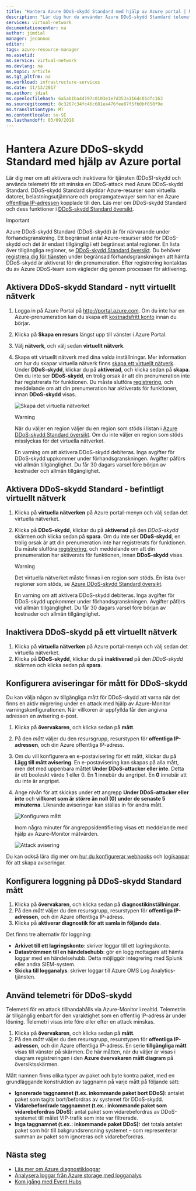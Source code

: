 ```yaml
---
title: "Hantera Azure DDoS-skydd Standard med hjälp av Azure portal | Microsoft Docs"
description: "Lär dig hur du använder Azure DDoS-skydd Standard telemetri i Azure-Monitor minimera angreppet."
services: virtual-network
documentationcenter: na
author: jimdial
manager: jeconnoc
editor: 
tags: azure-resource-manager
ms.assetid: 
ms.service: virtual-network
ms.devlang: na
ms.topic: article
ms.tgt_pltfrm: na
ms.workload: infrastructure-services
ms.date: 11/13/2017
ms.author: jdial
ms.openlocfilehash: 6a5ab1ba44197c0103e1e7d353a116dc01dfc163
ms.sourcegitcommit: 8c3267c34fc46c681ea476fee87f5fb0bf858f9e
ms.translationtype: MT
ms.contentlocale: sv-SE
ms.lasthandoff: 03/09/2018
---
```

# <a name="manage-azure-ddos-protection-standard-using-the-azure-portal"></a>Hantera Azure DDoS-skydd Standard med hjälp av Azure portal

Lär dig mer om att aktivera och inaktivera för tjänsten (DDoS)-skydd och använda telemetri för att minska en DDoS-attack med Azure DDoS-skydd Standard. DDoS-skydd Standard skyddar Azure-resurser som virtuella datorer, belastningsutjämnare och programgatewayer som har en Azure [offentliga IP-adressen](virtual-network-public-ip-address.md) kopplade till den. Läs mer om DDoS-skydd Standard och dess funktioner i [DDoS-skydd Standard översikt](ddos-protection-overview.md). 

>[!IMPORTANT]
>Azure DDoS-skydd Standard (DDoS-skydd) är för närvarande under förhandsgranskning. Ett begränsat antal Azure-resurser stöd för DDoS-skydd och det är endast tillgänglig i ett begränsat antal regioner. En lista över tillgängliga regioner, se [DDoS-skydd Standard översikt](ddos-protection-overview.md). Du behöver [registrera dig för tjänsten](http://aka.ms/ddosprotection) under begränsad förhandsgranskningen att hämta DDoS-skydd är aktiverat för din prenumeration. Efter registrering kontaktas du av Azure DDoS-team som vägleder dig genom processen för aktivering. 

## <a name="enable-ddos-protection-standard---new-virtual-network"></a>Aktivera DDoS-skydd Standard - nytt virtuellt nätverk

1. Logga in på Azure Portal på http://portal.azure.com. Om du inte har en Azure-prenumeration kan du skapa ett [kostnadsfritt konto](https://azure.microsoft.com/free/?WT.mc_id=A261C142F) innan du börjar.
2. Klicka på **Skapa en resurs** längst upp till vänster i Azure Portal.
3. Välj **nätverk**, och välj sedan **virtuellt nätverk**.
4. Skapa ett virtuellt nätverk med dina valda inställningar. Mer information om hur du skapar virtuella nätverk finns [skapa ett virtuellt nätverk](manage-virtual-network.md#create-a-virtual-network). Under **DDoS-skydd**, klickar du på **aktiverad**, och klicka sedan på **skapa**. Om du inte ser **DDoS-skydd**, en trolig orsak är att din prenumeration inte har registrerats för funktionen. Du måste slutföra [registrering](http://aka.ms/ddosprotection), och meddelande om att din prenumeration har aktiverats för funktionen, innan **DDoS-skydd** visas.

    ![Skapa det virtuella nätverket](./media/ddos-protection-manage-portal/ddos-create-vnet.png)   

    > [!WARNING]
    > När du väljer en region väljer du en region som stöds i listan i [Azure DDoS-skydd Standard översikt](ddos-protection-overview.md). Om du inte väljer en region som stöds misslyckas för det virtuella nätverket.

    En varning om att aktivera DDoS-skydd debiteras. Inga avgifter för DDoS-skydd uppkommer under förhandsgranskningen. Avgifter påförs vid allmän tillgänglighet. Du får 30 dagars varsel före början av kostnader och allmän tillgänglighet.

## <a name="enable-ddos-protection-standard---existing-virtual-network"></a>Aktivera DDoS-skydd Standard - befintligt virtuellt nätverk 

1. Klicka på **virtuella nätverken** på Azure portal-menyn och välj sedan det virtuella nätverket.
2. Klicka på **DDoS-skydd**, klickar du på **aktiverad** på den *DDoS-skydd* skärmen och klicka sedan på **spara**. Om du inte ser **DDoS-skydd**, en trolig orsak är att din prenumeration inte har registrerats för funktionen. Du måste slutföra [registrering](http://aka.ms/ddosprotection), och meddelande om att din prenumeration har aktiverats för funktionen, innan **DDoS-skydd** visas. 

    > [!WARNING]
    > Det virtuella nätverket måste finnas i en region som stöds. En lista över regioner som stöds, se [Azure DDoS-skydd Standard översikt](ddos-protection-overview.md).

    En varning om att aktivera DDoS-skydd debiteras. Inga avgifter för DDoS-skydd uppkommer under förhandsgranskningen. Avgifter påförs vid allmän tillgänglighet. Du får 30 dagars varsel före början av kostnader och allmän tillgänglighet.

## <a name="disable-ddos-protection-on-a-virtual-network"></a>Inaktivera DDoS-skydd på ett virtuellt nätverk

1. Klicka på **virtuella nätverken** på Azure portal-menyn och välj sedan det virtuella nätverket.
2. Klicka på **DDoS-skydd**, klickar du på **inaktiverad** på den *DDoS-skydd* skärmen och klicka sedan på **spara**.

## <a name="configure-alerts-on-ddos-protection-metrics"></a>Konfigurera aviseringar för mått för DDoS-skydd

Du kan välja någon av tillgängliga mått för DDoS-skydd att varna när det finns en aktiv migrering under en attack med hjälp av Azure-Monitor varningskonfigurationen. När villkoren är uppfyllda får den angivna adressen en avisering e-post.

1. Klicka på **övervakaren**, och klicka sedan på **mått**.
2. På den *mått* väljer du den resursgrupp, resurstypen för **offentliga IP-adressen**, och din Azure offentliga IP-adress.
3. Om du vill konfigurera en e-postavisering för ett mått, klickar du på **Lägg till mått avisering**. En e-postavisering kan skapas på alla mått, men det med uppenbara måttet **Under DDoS-attacker eller inte**. Detta är ett booleskt värde 1 eller 0. En **1** innebär du angripet. En **0** innebär att du inte är angripet.
4. Ange nivån för att skickas under ett angrepp **Under DDoS-attacker eller inte** och **villkoret som är större än noll (0) under de senaste 5 minuterna**. Liknande aviseringar kan ställas in för andra mått.

    ![Konfigurera mått](./media/ddos-protection-manage-portal/ddos-metrics.png)

    Inom några minuter för angreppsidentifiering visas ett meddelande med hjälp av Azure-Monitor mätvärden.

    ![Attack avisering](./media/ddos-protection-manage-portal/ddos-alert.png) 

Du kan också lära dig mer om [hur du konfigurerar webhooks](../monitoring-and-diagnostics/insights-webhooks-alerts.md) och [logikappar](../logic-apps/logic-apps-overview.md) för att skapa aviseringar.

## <a name="configure-logging-on-ddos-protection-standard-metrics"></a>Konfigurera loggning på DDoS-skydd Standard mått

1. Klicka på **övervakaren**, och klicka sedan på **diagnostikinställningar**.
2. På den *mått* väljer du den resursgrupp, resurstypen för **offentliga IP-adressen**, och din Azure offentliga IP-adress.
3. Klicka på **aktiverar diagnostik för att samla in följande data**.

Det finns tre alternativ för loggning:

- **Arkivet till ett lagringskonto**: skriver loggar till ett lagringskonto.
- **Dataströmmen till en händelsehubb**: gör en logg mottagare att hämta loggar med en händelsehubb. Detta möjliggör integrering med Splunk eller andra SIEM-system.
- **Skicka till logganalys**: skriver loggar till Azure OMS Log Analytics-tjänsten.

## <a name="use-ddos-protection-telemetry"></a>Använd telemetri för DDoS-skydd

Telemetri för en attack tillhandahålls via Azure-Monitor i realtid. Telemetrin är tillgänglig enbart för den varaktighet som en offentlig IP-adress är under lösning. Telemetri visas inte före eller efter en attack minskas.

1. Klicka på **övervakaren**, och klicka sedan på **mått**. 
2. På den *mått* väljer du den resursgrupp, resurstypen för **offentliga IP-adressen**, och din Azure offentliga IP-adress. En serie **tillgängliga mått** visas till vänster på skärmen. De här måtten, när du väljer är visas i diagram registreringen i den **Azure övervakaren mått diagram** på översiktsskärmen. 

Mått namnen finns olika typer av paket och byte kontra paket, med en grundläggande konstruktion av taggnamn på varje mått på följande sätt:

- **Ignorerade taggnamnet (t.ex. inkommande paket bort DDoS)**: antalet paket som tagits bort/befordras av systemet för DDoS-skydd.
- **Vidarebefordrade taggnamnet (t.ex.: inkommande paket som vidarebefordras DDoS)**: antal paket som vidarebefordras av DDoS-systemet till målet VIP-trafik som inte var filtrerade.
- **Inga taggnamnet (t.ex.: inkommande paket DDoS):** det totala antalet paket som hör till bakgrundsrensning systemet – som representerar summan av paket som ignoreras och vidarebefordras.

## <a name="next-steps"></a>Nästa steg

- [Läs mer om Azure diagnostikloggar](../monitoring-and-diagnostics/monitoring-overview-of-diagnostic-logs.md?toc=%2fazure%2fvirtual-network%2ftoc.json)
- [Analysera loggar från Azure storage med logganalys](../log-analytics/log-analytics-azure-storage.md?toc=%2fazure%2fvirtual-network%2ftoc.json)
- [Kom igång med Event Hubs](../event-hubs/event-hubs-csharp-ephcs-getstarted.md?toc=%2fazure%2fvirtual-network%2ftoc.json)